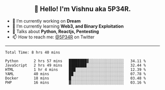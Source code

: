 <h2 align="center">👋 Hello! I'm Vishnu aka 5P34R.</h2>


- 🔭 I’m currently working on **Dream**
- 🌱 I’m currently learning **Web3, and Binary Exploitation**
- 💬 Talks about **Python, Reactjs, Pentesting**
- 📫 How to reach me: [@5P34R](https://twitter.com/Vishnu27302693) on Twitter

---
<!--START_SECTION:waka-->

```text
Total Time: 8 hrs 40 mins

Python       2 hrs 57 mins   ████████▓░░░░░░░░░░░░░░░░   34.11 %
JavaScript   2 hrs 49 mins   ████████░░░░░░░░░░░░░░░░░   32.44 %
HTML         1 hr 4 mins     ███░░░░░░░░░░░░░░░░░░░░░░   12.39 %
YAML         40 mins         ██░░░░░░░░░░░░░░░░░░░░░░░   07.78 %
Docker       18 mins         █░░░░░░░░░░░░░░░░░░░░░░░░   03.48 %
PHP          16 mins         ▓░░░░░░░░░░░░░░░░░░░░░░░░   03.16 %
```

<!--END_SECTION:waka-->
